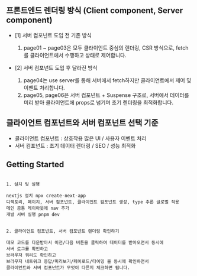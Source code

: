 ## 프론트엔드 렌더링 방식 (Client component, Server component)

- [1] 서버 컴포넌트 도입 전 기존 방식
   1. page01 ~ page03은 모두 클라이언트 중심의 렌더링, CSR 방식으로, fetch를 클라이언트에서 수행하고 상태로 제어합니다.

- [2] 서버 컴포넌트 도입 후 달라진 방식
   1. page04는 use server를 통해 서버에서 fetch하지만 클라이언트에서 제어 및 이벤트 처리합니다.  
   2. page05, page06은 서버 컴포넌트 + Suspense 구조로, 서버에서 데이터를 미리 받아 클라이언트에 props로 넘기며 초기 렌더링을 최적화합니다.

## 클라이언트 컴포넌트와 서버 컴포넌트 선택 기준
   - 클라이언트 컴포넌트 : 상호작용 많은 UI / 사용자 이벤트 처리
   - 서버 컴포넌트 : 초기 데이터 렌더링 / SEO / 성능 최적화



## Getting Started

```

1. 설치 및 실행

nextjs 설치 npx create-next-app
디렉토리, 페이지, 서버 컴포넌트, 클라이언트 컴포넌트 생성, type 추론 글로벌 적용
메인 공통 레이아웃에 nav 추가
개발 서버 실행 pnpm dev


2. 클라이언트 컴포넌트, 서버 컴포넌트 렌더링 확인하기

데모 코드를 다운받아서 이전/다음 버튼을 클릭하여 데이터를 받아오면서 동시에
서버 로그를 확인하고
브라우저 쿼리도 확인하고
브라우저 네트워크 응답/미리보기/페이로드/타이밍 을 동시애 확인하면서
클라이언트와 서버 컴포넌트가 무엇이 다른지 체크하면 됩니다.

```

